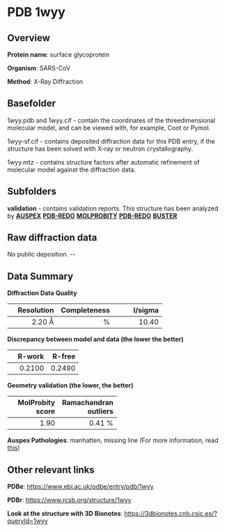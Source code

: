 # PDB 1wyy

## Overview

**Protein name**: surface glycoprotein

**Organism**: SARS-CoV

**Method**: X-Ray Diffraction

## Basefolder

1wyy.pdb and 1wyy.cif - contain the coordinates of the threedimensional molecular model, and can be viewed with, for example, Coot or Pymol.

1wyy-sf.cif - contains deposited diffraction data for this PDB entry, if the structure has been solved with X-ray or neutron crystallography.

1wyy.mtz - contains structure factors after automatic refinement of molecular model against the diffraction data.

## Subfolders





**validation** - contains validation reports. This structure has been analyzed by [**AUSPEX**](https://github.com/thorn-lab/coronavirus_structural_task_force/tree/master/pdb/surface_glycoprotein/SARS-CoV/1wyy/validation/auspex) [**PDB-REDO**](https://github.com/thorn-lab/coronavirus_structural_task_force/tree/master/pdb/surface_glycoprotein/SARS-CoV/1wyy/validation/pdb-redo) [**MOLPROBITY**](https://github.com/thorn-lab/coronavirus_structural_task_force/tree/master/pdb/surface_glycoprotein/SARS-CoV/1wyy/validation/molprobity) [**PDB-REDO**](https://github.com/thorn-lab/coronavirus_structural_task_force/blob/master/pdb/surface_glycoprotein/SARS-CoV/1wyy/validation/Xtriage_output.log) [**BUSTER**](https://www.globalphasing.com/buster/wiki/index.cgi?Covid19Pdb1WYY)

## Raw diffraction data

No public deposition. --<br> 

## Data Summary
**Diffraction Data Quality**

|   | Resolution | Completeness| I/sigma |
|---|-------------:|----------------:|--------------:|
|   |2.20 Å|      %|<img width=50/>10.40|

**Discrepancy between model and data (the lower the better)**

|   | **R-work**| **R-free**   
|---|-------------:|----------------:|           
||  0.2100|  0.2490|

**Geometry validation (the lower, the better)**

|   |**MolProbity<br>score**| **Ramachandran<br>outliers** 
|---|-------------:|----------------:|
||  1.90|  0.41 %|

**Auspex Pathologies**: manhatten, missing line (For more information, read [this](https://github.com/thorn-lab/coronavirus_structural_task_force/blob/master/pdb/surface_glycoprotein/SARS-CoV/1wyy/validation/auspex/1wyy_auspex_comments.txt))

 



## Other relevant links 
**PDBe**:  https://www.ebi.ac.uk/pdbe/entry/pdb/1wyy
 
**PDBr**: https://www.rcsb.org/structure/1wyy 

**Look at the structure with 3D Bionotes**: https://3dbionotes.cnb.csic.es/?queryId=1wyy

